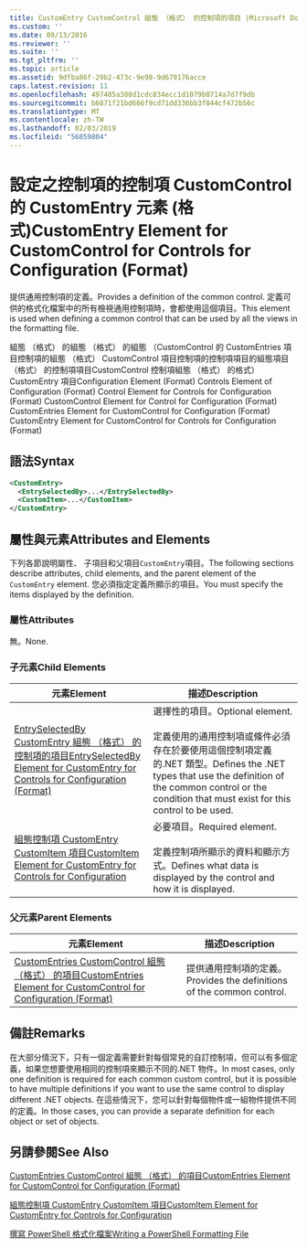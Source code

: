 ```yaml
---
title: CustomEntry CustomControl 組態 （格式） 的控制項的項目 |Microsoft Docs
ms.custom: ''
ms.date: 09/13/2016
ms.reviewer: ''
ms.suite: ''
ms.tgt_pltfrm: ''
ms.topic: article
ms.assetid: 9dfba86f-29b2-473c-9e98-9d679176acce
caps.latest.revision: 11
ms.openlocfilehash: 497485a388d1cdc834ecc1d1079b0714a7d7f9db
ms.sourcegitcommit: b6871f21bd666f9cd71dd336bb3f844cf472b56c
ms.translationtype: MT
ms.contentlocale: zh-TW
ms.lasthandoff: 02/03/2019
ms.locfileid: "56859804"
---
```

# <a name="customentry-element-for-customcontrol-for-controls-for-configuration-format"></a><span data-ttu-id="8edbb-102">設定之控制項的控制項 CustomControl 的 CustomEntry 元素 (格式)</span><span class="sxs-lookup"><span data-stu-id="8edbb-102">CustomEntry Element for CustomControl for Controls for Configuration (Format)</span></span>

<span data-ttu-id="8edbb-103">提供通用控制項的定義。</span><span class="sxs-lookup"><span data-stu-id="8edbb-103">Provides a definition of the common control.</span></span> <span data-ttu-id="8edbb-104">定義可供的格式化檔案中的所有檢視通用控制項時，會都使用這個項目。</span><span class="sxs-lookup"><span data-stu-id="8edbb-104">This element is used when defining a common control that can be used by all the views in the formatting file.</span></span>

<span data-ttu-id="8edbb-105">組態 （格式） 的組態 （格式） 的組態 （CustomControl 的 CustomEntries 項目控制項的組態 （格式） CustomControl 項目控制項的控制項項目的組態項目 （格式） 的控制項項目CustomControl 控制項組態 （格式） 的格式） CustomEntry 項目</span><span class="sxs-lookup"><span data-stu-id="8edbb-105">Configuration Element (Format) Controls Element of Configuration (Format) Control Element for Controls for Configuration (Format) CustomControl Element for Control for Configuration (Format) CustomEntries Element for CustomControl for Configuration (Format) CustomEntry Element for CustomControl for Controls for Configuration (Format)</span></span>

## <a name="syntax"></a><span data-ttu-id="8edbb-106">語法</span><span class="sxs-lookup"><span data-stu-id="8edbb-106">Syntax</span></span>

```xml
<CustomEntry>
  <EntrySelectedBy>...</EntrySelectedBy>
  <CustomItem>...</CustomItem>
</CustomEntry>

```

## <a name="attributes-and-elements"></a><span data-ttu-id="8edbb-107">屬性與元素</span><span class="sxs-lookup"><span data-stu-id="8edbb-107">Attributes and Elements</span></span>

<span data-ttu-id="8edbb-108">下列各節說明屬性、 子項目和父項目`CustomEntry`項目。</span><span class="sxs-lookup"><span data-stu-id="8edbb-108">The following sections describe attributes, child elements, and the parent element of the `CustomEntry` element.</span></span> <span data-ttu-id="8edbb-109">您必須指定定義所顯示的項目。</span><span class="sxs-lookup"><span data-stu-id="8edbb-109">You must specify the items displayed by the definition.</span></span>

### <a name="attributes"></a><span data-ttu-id="8edbb-110">屬性</span><span class="sxs-lookup"><span data-stu-id="8edbb-110">Attributes</span></span>

<span data-ttu-id="8edbb-111">無。</span><span class="sxs-lookup"><span data-stu-id="8edbb-111">None.</span></span>

### <a name="child-elements"></a><span data-ttu-id="8edbb-112">子元素</span><span class="sxs-lookup"><span data-stu-id="8edbb-112">Child Elements</span></span>

|<span data-ttu-id="8edbb-113">元素</span><span class="sxs-lookup"><span data-stu-id="8edbb-113">Element</span></span>|<span data-ttu-id="8edbb-114">描述</span><span class="sxs-lookup"><span data-stu-id="8edbb-114">Description</span></span>|
|-------------|-----------------|
|[<span data-ttu-id="8edbb-115">EntrySelectedBy CustomEntry 組態 （格式） 的控制項的項目</span><span class="sxs-lookup"><span data-stu-id="8edbb-115">EntrySelectedBy Element for CustomEntry for Controls for Configuration (Format)</span></span>](./entryselectedby-element-for-customentry-for-controls-for-configuration-format.md)|<span data-ttu-id="8edbb-116">選擇性的項目。</span><span class="sxs-lookup"><span data-stu-id="8edbb-116">Optional element.</span></span><br /><br /> <span data-ttu-id="8edbb-117">定義使用的通用控制項或條件必須存在於要使用這個控制項定義的.NET 類型。</span><span class="sxs-lookup"><span data-stu-id="8edbb-117">Defines the .NET types that use the definition of the common control or the condition that must exist for this control to be used.</span></span>|
|[<span data-ttu-id="8edbb-118">組態控制項 CustomEntry CustomItem 項目</span><span class="sxs-lookup"><span data-stu-id="8edbb-118">CustomItem Element for CustomEntry for Controls for Configuration</span></span>](./customitem-element-for-customentry-for-controls-for-configuration-format.md)|<span data-ttu-id="8edbb-119">必要項目。</span><span class="sxs-lookup"><span data-stu-id="8edbb-119">Required element.</span></span><br /><br /> <span data-ttu-id="8edbb-120">定義控制項所顯示的資料和顯示方式。</span><span class="sxs-lookup"><span data-stu-id="8edbb-120">Defines what data is displayed by the control and how it is displayed.</span></span>|

### <a name="parent-elements"></a><span data-ttu-id="8edbb-121">父元素</span><span class="sxs-lookup"><span data-stu-id="8edbb-121">Parent Elements</span></span>

|<span data-ttu-id="8edbb-122">元素</span><span class="sxs-lookup"><span data-stu-id="8edbb-122">Element</span></span>|<span data-ttu-id="8edbb-123">描述</span><span class="sxs-lookup"><span data-stu-id="8edbb-123">Description</span></span>|
|-------------|-----------------|
|[<span data-ttu-id="8edbb-124">CustomEntries CustomControl 組態 （格式） 的項目</span><span class="sxs-lookup"><span data-stu-id="8edbb-124">CustomEntries Element for CustomControl for Configuration (Format)</span></span>](./customentries-element-for-customcontrol-for-controls-for-configuration-format.md)|<span data-ttu-id="8edbb-125">提供通用控制項的定義。</span><span class="sxs-lookup"><span data-stu-id="8edbb-125">Provides the definitions of the common control.</span></span>|

## <a name="remarks"></a><span data-ttu-id="8edbb-126">備註</span><span class="sxs-lookup"><span data-stu-id="8edbb-126">Remarks</span></span>

<span data-ttu-id="8edbb-127">在大部分情況下，只有一個定義需要針對每個常見的自訂控制項，但可以有多個定義，如果您想要使用相同的控制項來顯示不同的.NET 物件。</span><span class="sxs-lookup"><span data-stu-id="8edbb-127">In most cases, only one definition is required for each common custom control, but it is possible to have multiple definitions if you want to use the same control to display different .NET objects.</span></span> <span data-ttu-id="8edbb-128">在這些情況下，您可以針對每個物件或一組物件提供不同的定義。</span><span class="sxs-lookup"><span data-stu-id="8edbb-128">In those cases, you can provide a separate definition for each object or set of objects.</span></span>

## <a name="see-also"></a><span data-ttu-id="8edbb-129">另請參閱</span><span class="sxs-lookup"><span data-stu-id="8edbb-129">See Also</span></span>

[<span data-ttu-id="8edbb-130">CustomEntries CustomControl 組態 （格式） 的項目</span><span class="sxs-lookup"><span data-stu-id="8edbb-130">CustomEntries Element for CustomControl for Configuration (Format)</span></span>](./customentries-element-for-customcontrol-for-controls-for-configuration-format.md)

[<span data-ttu-id="8edbb-131">組態控制項 CustomEntry CustomItem 項目</span><span class="sxs-lookup"><span data-stu-id="8edbb-131">CustomItem Element for CustomEntry for Controls for Configuration</span></span>](./customitem-element-for-customentry-for-controls-for-configuration-format.md)

[<span data-ttu-id="8edbb-132">撰寫 PowerShell 格式化檔案</span><span class="sxs-lookup"><span data-stu-id="8edbb-132">Writing a PowerShell Formatting File</span></span>](./writing-a-powershell-formatting-file.md)
